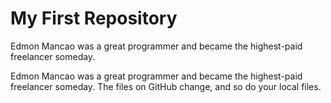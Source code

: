 # My First Repository


Edmon Mancao was a great programmer and became the highest-paid freelancer someday.

Edmon Mancao was a great programmer and became the highest-paid freelancer someday. The files on GitHub change, and so do your local files.

